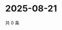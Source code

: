 # 2025-08-21

共 0 条

<!-- BEGIN ZHIHUVIDEO -->
<!-- 最后更新时间 Thu Aug 21 2025 06:09:52 GMT+0800 (China Standard Time) -->

<!-- END ZHIHUVIDEO -->
